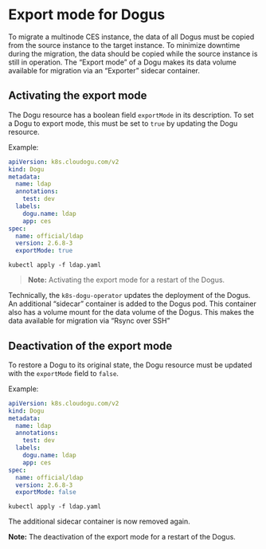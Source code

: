 # Export mode for Dogus

To migrate a multinode CES instance, the data of all Dogus must be copied from the source instance to the target instance.
To minimize downtime during the migration, the data should be copied while the source instance is still in operation.
The “Export mode” of a Dogu makes its data volume available for migration via an “Exporter” sidecar container.

## Activating the export mode

The Dogu resource has a boolean field `exportMode` in its description.
To set a Dogu to export mode, this must be set to `true` by updating the Dogu resource.

Example:
```yaml
apiVersion: k8s.cloudogu.com/v2
kind: Dogu
metadata:
  name: ldap
  annotations:
    test: dev
  labels:
    dogu.name: ldap
    app: ces
spec:
  name: official/ldap
  version: 2.6.8-3
  exportMode: true
```

`kubectl apply -f ldap.yaml`

> **Note:** Activating the export mode for a restart of the Dogus.

Technically, the `k8s-dogu-operator` updates the deployment of the Dogus.
An additional “sidecar” container is added to the Dogus pod.
This container also has a volume mount for the data volume of the Dogus.
This makes the data available for migration via “Rsync over SSH”

## Deactivation of the export mode

To restore a Dogu to its original state, the Dogu resource must be updated with the `exportMode` field  to `false`.

Example:
```yaml
apiVersion: k8s.cloudogu.com/v2
kind: Dogu
metadata:
  name: ldap
  annotations:
    test: dev
  labels:
    dogu.name: ldap
    app: ces
spec:
  name: official/ldap
  version: 2.6.8-3
  exportMode: false
```

`kubectl apply -f ldap.yaml`

The additional sidecar container is now removed again.

**Note:** The deactivation of the export mode for a restart of the Dogus.
